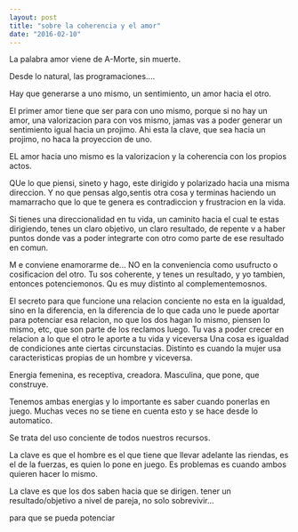 ```yaml
---
layout: post
title: "sobre la coherencia y el amor"
date: "2016-02-10"
---
```



La palabra amor viene de A-Morte, sin muerte.

Desde lo natural, las programaciones....


Hay que generarse a uno mismo, un sentimiento, un amor hacia el otro.

El primer amor tiene que ser para con uno mismo, porque si no hay un amor, una valorizacion para con vos mismo, jamas vas a poder generar un sentimiento igual hacia un projimo.
Ahi esta la clave, que sea hacia un projimo, no haca la proyeccion de uno.

EL amor hacia uno mismo es la valorizacion y la coherencia con los propios actos.

QUe lo que piensi, sineto y hago, este dirigido y polarizado hacia una misma direccion.
Y no que pensas algo,sentis otra cosa y terminas haciendo un mamarracho que lo que te genera es contradiccion y frustracion en la vida.

Si tienes una direccionalidad en tu vida, un caminito hacia el cual te estas dirigiendo, tenes un claro objetivo, un claro resultado, de repente v a haber puntos donde vas a poder integrarte con otro como parte de ese resultado en comun.


M e conviene enamorarme de...
NO en la conveniencia como usufructo o cosificacion del otro.
Tu sos coherente, y tenes un resultado, y yo tambien, entonces potenciemonos. Qu es muy distinto al complementemosnos.


El secreto para que funcione una relacion conciente no esta en la igualdad, sino en la diferencia, en la  diferencia de lo que cada uno le puede aportar para potenciar esa relacion, no que los  dos hagan lo mismo, piensen lo mismo, etc, que son parte de los reclamos luego.
Tu vas a poder crecer en relacion a lo que el otro le aporte a tu vida y viceversa
Una cosa es igualdad de condiciones ante ciertas circunstacias.
Distinto es cuando la mujer usa caracteristicas propias de un hombre y viceversa.

Energia femenina, es receptiva, creadora.
Masculina, que pone, que construye.

Tenemos ambas energias y lo importante es saber cuando ponerlas en juego. Muchas veces no se tiene en cuenta esto y se hace desde lo automatico.

Se trata del uso conciente de todos nuestros recursos.

La clave es que el hombre es el que tiene que llevar adelante las riendas, es el de la fuerzas, es quien lo pone en juego.
Es problemas es cuando ambos quieren hacer lo mismo.

La clave es que los dos saben hacia que se  dirigen. tener un resultado/objetivo a nivel de pareja, no solo sobrevivir...






para que se pueda potenciar
